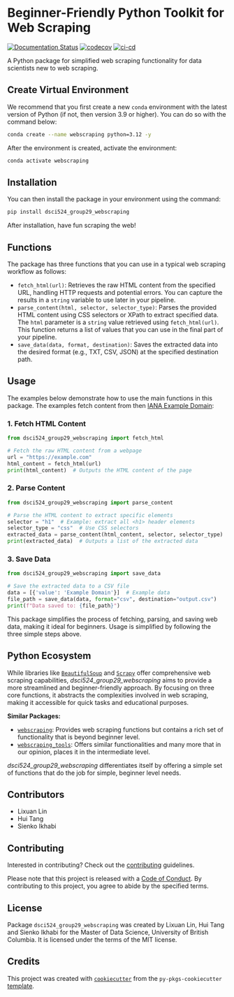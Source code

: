 # Beginner-Friendly Python Toolkit for Web Scraping

[![Documentation Status](https://readthedocs.org/projects/524-group29-webscraping/badge/?version=latest)](https://524-group29-webscraping.readthedocs.io/en/latest/?badge=latest)
[![codecov](https://codecov.io/github/UBC-MDS/524_group29_webscraping/graph/badge.svg?token=uJT3IDb3z1)](https://codecov.io/github/UBC-MDS/524_group29_webscraping)
[![ci-cd](https://github.com/UBC-MDS/524_group29_webscraping/actions/workflows/ci-cd.yml/badge.svg)](https://github.com/UBC-MDS/524_group29_webscraping/actions/workflows/ci-cd.yml)

A Python package for simplified web scraping functionality for data scientists new to web scraping.

## Create Virtual Environment

We recommend that you first create a new `conda` environment with the latest version of Python (if not, then version 3.9 or higher). You can do so with the command below:

```bash
conda create --name webscraping python=3.12 -y
```

After the environment is created, activate the environment:

```bash
conda activate webscraping
```

## Installation

You can then install the package in your environment using the command:

```bash
pip install dsci524_group29_webscraping
```

After installation, have fun scraping the web!

## Functions

The package has three functions that you can use in a typical web scraping workflow as follows:

- `fetch_html(url)`: Retrieves the raw HTML content from the specified URL, handling HTTP requests and potential errors. You can capture the results in a `string` variable to use later in your pipeline.
- `parse_content(html, selector, selector_type)`: Parses the provided HTML content using CSS selectors or XPath to extract specified data. The `html` parameter is a `string` value retrieved using `fetch_html(url)`. This function returns a list of values that you can use in the final part of your pipeline.
- `save_data(data, format, destination)`: Saves the extracted data into the desired format (e.g., TXT, CSV, JSON) at the specified destination path.

## Usage

The examples below demonstrate how to use the main functions in this package. The examples fetch content from then [IANA Example Domain](https://example.com):

### 1. Fetch HTML Content
```python
from dsci524_group29_webscraping import fetch_html

# Fetch the raw HTML content from a webpage
url = "https://example.com"
html_content = fetch_html(url)
print(html_content)  # Outputs the HTML content of the page
```

### 2. Parse Content
```python
from dsci524_group29_webscraping import parse_content

# Parse the HTML content to extract specific elements
selector = "h1"  # Example: extract all <h1> header elements
selector_type = "css"  # Use CSS selectors
extracted_data = parse_content(html_content, selector, selector_type)
print(extracted_data)  # Outputs a list of the extracted data
```

### 3. Save Data
```python
from dsci524_group29_webscraping import save_data

# Save the extracted data to a CSV file
data = [{'value': 'Example Domain'}]  # Example data
file_path = save_data(data, format="csv", destination="output.csv")
print(f"Data saved to: {file_path}")
```

This package simplifies the process of fetching, parsing, and saving web data, making it ideal for beginners.
Usage is simplified by following the three simple steps above.

## Python Ecosystem

While libraries like [`BeautifulSoup`](https://www.crummy.com/software/BeautifulSoup/bs4/doc/) 
and [`Scrapy`](https://scrapy.org/) offer comprehensive web scraping capabilities,
*dsci524_group29_webscraping* aims to provide a more streamlined and beginner-friendly approach. 
By focusing on three core functions, it abstracts 
the complexities involved in web scraping, making 
it accessible for quick tasks and educational purposes.

**Similar Packages:**

- [`webscraping`](https://github.com/richardpenman/webscraping): Provides web scraping functions but contains a rich set of functionality that is beyond beginner level.
- [`webscraping_tools`](https://github.com/Jack-Tilley/webscraping_tools): Offers similar functionalities and many more that in our opinion, places it in the intermediate level.

*dsci524_group29_webscraping* differentiates itself by offering a simple set of functions 
that do the job for simple, beginner level needs.

## Contributors

- Lixuan Lin
- Hui Tang
- Sienko Ikhabi

## Contributing

Interested in contributing? Check out the [contributing](CONTRIBUTING.md) guidelines. 

Please note that this project is released with a [Code of Conduct](CONDUCT.md). By contributing to this project, you agree to abide by the specified terms.

## License

Package `dsci524_group29_webscraping` was created by Lixuan Lin, Hui Tang and Sienko Ikhabi for the Master of Data Science, University of British Columbia. It is licensed under the terms of the MIT license.

## Credits

This project was created with [`cookiecutter`](https://cookiecutter.readthedocs.io/en/latest/) from the `py-pkgs-cookiecutter` [template](https://github.com/py-pkgs/py-pkgs-cookiecutter).
